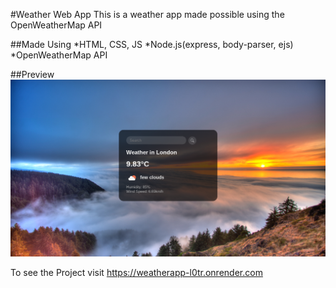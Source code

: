#Weather Web App
This is a weather app made possible using the OpenWeatherMap API

##Made Using
*HTML, CSS, JS
*Node.js(express, body-parser, ejs)
*OpenWeatherMap API

##Preview
<img src="Screenshot 2023-04-19 1.07.53 PM.png">

To see the Project visit
https://weatherapp-l0tr.onrender.com

